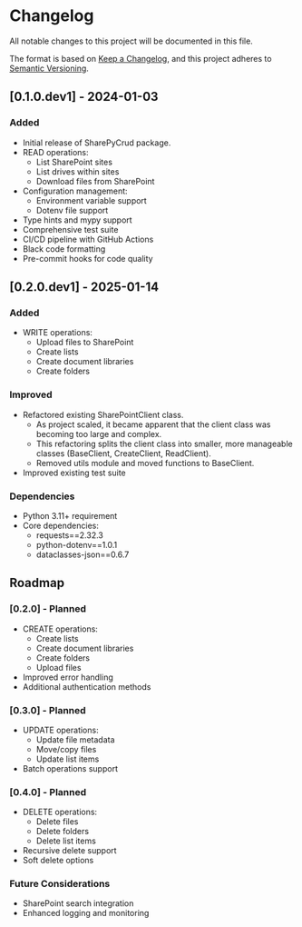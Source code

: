 # Changelog

All notable changes to this project will be documented in this file.

The format is based on [Keep a Changelog](https://keepachangelog.com/en/1.0.0/),
and this project adheres to [Semantic Versioning](https://semver.org/spec/v2.0.0.html).

## [0.1.0.dev1] - 2024-01-03

### Added
- Initial release of SharePyCrud package.
- READ operations:
  - List SharePoint sites
  - List drives within sites
  - Download files from SharePoint
- Configuration management:
  - Environment variable support
  - Dotenv file support
- Type hints and mypy support
- Comprehensive test suite
- CI/CD pipeline with GitHub Actions
- Black code formatting
- Pre-commit hooks for code quality

## [0.2.0.dev1] - 2025-01-14

### Added
- WRITE operations:
  - Upload files to SharePoint
  - Create lists
  - Create document libraries
  - Create folders


### Improved
- Refactored existing SharePointClient class.
  - As project scaled, it became apparent that the client class was becoming too large and complex.
  - This refactoring splits the client class into smaller, more manageable classes (BaseClient, CreateClient, ReadClient).
  - Removed utils module and moved functions to BaseClient.
- Improved existing test suite


### Dependencies
- Python 3.11+ requirement
- Core dependencies:
  - requests==2.32.3
  - python-dotenv==1.0.1
  - dataclasses-json==0.6.7


## Roadmap

### [0.2.0] - Planned
- CREATE operations:
  - Create lists
  - Create document libraries
  - Create folders
  - Upload files
- Improved error handling
- Additional authentication methods

### [0.3.0] - Planned
- UPDATE operations:
  - Update file metadata
  - Move/copy files
  - Update list items
- Batch operations support

### [0.4.0] - Planned
- DELETE operations:
  - Delete files
  - Delete folders
  - Delete list items
- Recursive delete support
- Soft delete options

### Future Considerations
- SharePoint search integration
- Enhanced logging and monitoring
